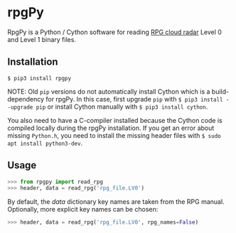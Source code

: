 # rpgPy

RpgPy is a Python / Cython software for reading [RPG cloud radar](https://www.radiometer-physics.de/products/microwave-remote-sensing-instruments/94-ghz-fmcw-doppler-cloud-radar/) Level 0 and Level 1 binary files.

Installation
------------

``` 
$ pip3 install rpgpy
```
NOTE: Old `pip` versions do not automatically install Cython which is a build-dependency for rpgPy. 
In this case, first upgrade `pip` with `$ pip3 install --upgrade pip` or install Cython manually with `$ pip3 install cython`.

You also need to have a C-compiler installed because the Cython code is compiled locally during the rpgPy installation. If you get an error about missing `Python.h`, you need to install the missing header files with `$ sudo apt install python3-dev`.

Usage
-----

```python
>>> from rpgpy import read_rpg
>>> header, data = read_rpg('rpg_file.LV0')
```

By default, the *data* dictionary key names are taken from the RPG manual. Optionally, more explicit key names can be chosen:

```python
>>> header, data = read_rpg('rpg_file.LV0', rpg_names=False)
```

